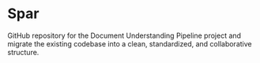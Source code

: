 # Spar
GitHub repository for the Document Understanding Pipeline project and migrate the existing codebase into a clean, standardized, and collaborative structure.
